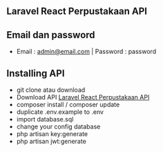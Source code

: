 ## Laravel React Perpustakaan API

## Email dan password
- Email : admin@email.com | Password : password

## Installing API
- git clone atau download 
- Download API [Laravel React Perpustakaan API](https://github.com/mahmudinm/laravel-react-perpustakaan-api)
- composer install / composer update
- duplicate .env.example to .env
- import database.sql
- change your config database
- php artisan key:generate
- php artisan jwt:generate